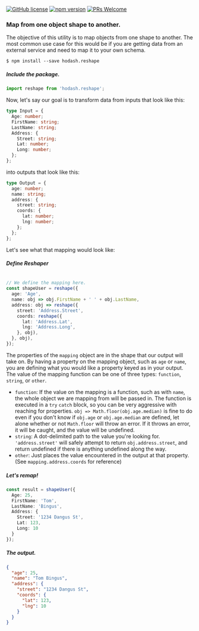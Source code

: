 [![GitHub license](https://img.shields.io/badge/license-MIT-blue.svg)](https://github.com/ralusek/hodash.reshape/blob/master/LICENSE)
[![npm version](https://img.shields.io/npm/v/hodash.reshape.svg?style=flat)](https://www.npmjs.com/package/hodash.reshape)
[![PRs Welcome](https://img.shields.io/badge/PRs-welcome-brightgreen.svg)](https://github.com/ralusek/hodash.reshape/blob/master/LICENSE)

### Map from one object shape to another.

The objective of this utility is to map objects from one shape to another. The most common use case for this would be if you are getting data from an external service and need to map it to your own schema.

`$ npm install --save hodash.reshape`


##### Include the package.
``` typescript
import reshape from 'hodash.reshape';
```

Now, let's say our goal is to transform data from inputs that look like this:
```typescript
type Input = {
  Age: number;
  FirstName: string;
  LastName: string;
  Address: {
    Street: string;
    Lat: number;
    Long: number;
  };
};
```

into outputs that look like this:
```typescript
type Output = {
  age: number;
  name: string;
  address: {
    street: string;
    coords: {
      lat: number;
      lng: number;
    };
  };
};
```

Let's see what that mapping would look like:

##### Define Reshaper
``` typescript

// We define the mapping here.
const shapeUser = reshape({
  age: 'Age',
  name: obj => obj.FirstName + ' ' + obj.LastName,
  address: obj => reshape({
    street: 'Address.Street',
    coords: reshape({
      lat: 'Address.Lat',
      lng: 'Address.Long',
    }, obj),
  }, obj),
});
```

The properties of the `mapping` object are in the shape that our output will take on. By having a property on the mapping object, such as `age` or `name`, you are defining what you would like a property keyed as in your output. The value of the mapping function can be one of three types: `function`, `string`, or `other`.

- `function`: If the value on the mapping is a function, such as with `name`, the whole object we are mapping from will be passed in. The function is executed in a `try` `catch` block, so you can be very aggressive with reaching for properties. `obj => Math.floor(obj.age.median)` is fine to do even if you don't know if `obj.age` or `obj.age.median` are defined, let alone whether or not `Math.floor` will throw an error. If it throws an error, it will be caught, and the value will be undefined.
- `string`: A dot-delimited path to the value you're looking for. `'address.street'` will safely attempt to return `obj.address.street`, and return undefined if there is anything undefined along the way.
- `other`: Just places the value encountered in the output at that property. (See `mapping.address.coords` for reference)


##### Let's remap!
``` typescript
const result = shapeUser({
  Age: 25,
  FirstName: 'Tom',
  LastName: 'Bingus',
  Address: {
    Street: '1234 Dangus St',
    Lat: 123,
    Long: 10
  }
});
```

##### The output.
``` json
{
  "age": 25,
  "name": "Tom Bingus",
  "address": {
    "street": "1234 Dangus St",
    "coords": {
      "lat": 123,
      "lng": 10
    }
  }
}
```
